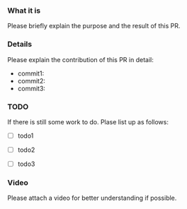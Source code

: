 ### What it is

Please briefly explain the purpose and the result of this PR.

### Details

Please explain the contribution of this PR in detail:

- commit1:
- commit2:
- commit3:

### TODO

If there is still some work to do. Plase list up as follows:

- [ ] todo1
- [ ] todo2
- [ ] todo3


### Video

Please attach a video for better understanding if possible.